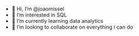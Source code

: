 - 👋 Hi, I’m @joaomissel
- 👀 I’m interested in SQL
- 🌱 I’m currently learning data analytics
- 💞️ I’m looking to collaborate on everything i can do


<!---
joaomissel/joaomissel is a ✨ special ✨ repository because its `README.md` (this file) appears on your GitHub profile.
You can click the Preview link to take a look at your changes.
--->
